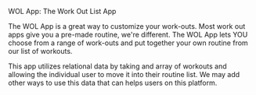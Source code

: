 WOL App: The Work Out List App

The WOL App is a great way to customize your work-outs. Most work out apps give you a pre-made routine, we're different. The WOL App lets YOU choose from a range of work-outs and put together your own routine from our list of workouts.

This app utilizes relational data by taking and array of workouts and allowing the individual user to move it into their routine list. We may add other ways to use this data that can helps users on this platform.